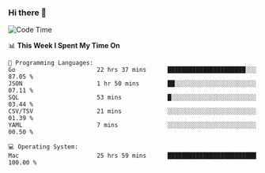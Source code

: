 ### Hi there 👋

<!--
**CrazyCollin/crazycollin** is a ✨ _special_ ✨ repository because its `README.md` (this file) appears on your GitHub profile.

Here are some ideas to get you started:

- 🔭 I’m currently working on ...
- 🌱 I’m currently learning ...
- 👯 I’m looking to collaborate on ...
- 🤔 I’m looking for help with ...
- 💬 Ask me about ...
- 📫 How to reach me: ...
- 😄 Pronouns: ...
- ⚡ Fun fact: ...
-->

<!--START_SECTION:waka-->
![Code Time](http://img.shields.io/badge/Code%20Time-3%2C453%20hrs%2036%20mins-blue)

📊 **This Week I Spent My Time On** 

```text
💬 Programming Languages: 
Go                       22 hrs 37 mins      ██████████████████████░░░   87.05 % 
JSON                     1 hr 50 mins        ██░░░░░░░░░░░░░░░░░░░░░░░   07.11 % 
SQL                      53 mins             █░░░░░░░░░░░░░░░░░░░░░░░░   03.44 % 
CSV/TSV                  21 mins             ░░░░░░░░░░░░░░░░░░░░░░░░░   01.39 % 
YAML                     7 mins              ░░░░░░░░░░░░░░░░░░░░░░░░░   00.50 % 

💻 Operating System: 
Mac                      25 hrs 59 mins      █████████████████████████   100.00 % 
```


<!--END_SECTION:waka-->
